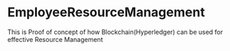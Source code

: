 # EmployeeResourceManagement
This is Proof of concept of how Blockchain(Hyperledger) can be used for effective Resource Management 

